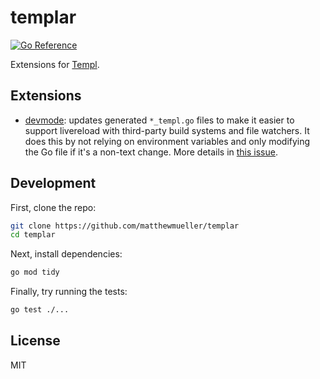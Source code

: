 # templar

[![Go Reference](https://pkg.go.dev/badge/github.com/matthewmueller/templar.svg)](https://pkg.go.dev/github.com/matthewmueller/templar)

Extensions for [Templ](https://github.com/a-h/templ).

## Extensions

- [devmode](./devmode): updates generated `*_templ.go` files to make it easier to support livereload with third-party build systems and file watchers. It does this by not relying on environment variables and only modifying the Go file if it's a non-text change. More details in [this issue](https://github.com/a-h/templ/issues/1108).

## Development

First, clone the repo:

```sh
git clone https://github.com/matthewmueller/templar
cd templar
```

Next, install dependencies:

```sh
go mod tidy
```

Finally, try running the tests:

```sh
go test ./...
```

## License

MIT
